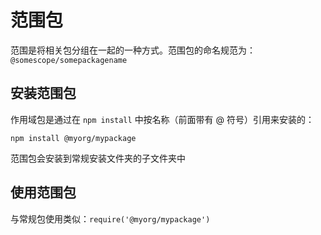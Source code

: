 # 范围包

范围是将相关包分组在一起的一种方式。范围包的命名规范为：`@somescope/somepackagename`

## 安装范围包

作用域包是通过在 `npm install` 中按名称（前面带有 @ 符号）引用来安装的：

```shell
npm install @myorg/mypackage
```

范围包会安装到常规安装文件夹的子文件夹中

## 使用范围包

与常规包使用类似：`require('@myorg/mypackage')`
